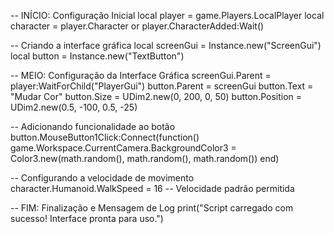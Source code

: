 -- INÍCIO: Configuração Inicial
local player = game.Players.LocalPlayer
local character = player.Character or player.CharacterAdded:Wait()

-- Criando a interface gráfica
local screenGui = Instance.new("ScreenGui")
local button = Instance.new("TextButton")

-- MEIO: Configuração da Interface Gráfica
screenGui.Parent = player:WaitForChild("PlayerGui")
button.Parent = screenGui
button.Text = "Mudar Cor"
button.Size = UDim2.new(0, 200, 0, 50)
button.Position = UDim2.new(0.5, -100, 0.5, -25)

-- Adicionando funcionalidade ao botão
button.MouseButton1Click:Connect(function()
    game.Workspace.CurrentCamera.BackgroundColor3 = Color3.new(math.random(), math.random(), math.random())
end)

-- Configurando a velocidade de movimento
character.Humanoid.WalkSpeed = 16 -- Velocidade padrão permitida

-- FIM: Finalização e Mensagem de Log
print("Script carregado com sucesso! Interface pronta para uso.")
